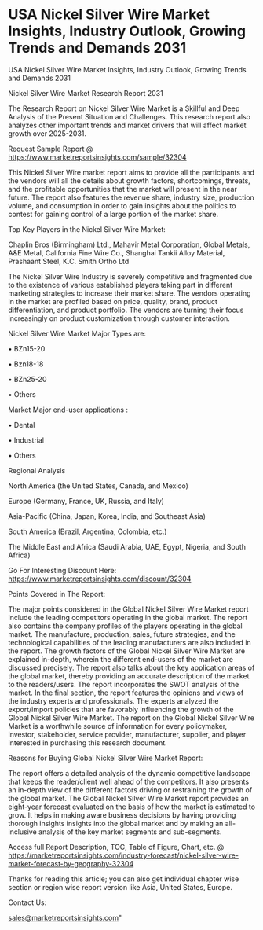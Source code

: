 # USA Nickel Silver Wire Market Insights, Industry Outlook, Growing Trends and Demands 2031
  USA Nickel Silver Wire Market Insights, Industry Outlook, Growing Trends and Demands 2031

Nickel Silver Wire Market Research Report 2031

The Research Report on Nickel Silver Wire Market is a Skillful and Deep Analysis of the Present Situation and Challenges. This research report also analyzes other important trends and market drivers that will affect market growth over 2025-2031.

Request Sample Report @ https://www.marketreportsinsights.com/sample/32304

This Nickel Silver Wire market report aims to provide all the participants and the vendors will all the details about growth factors, shortcomings, threats, and the profitable opportunities that the market will present in the near future. The report also features the revenue share, industry size, production volume, and consumption in order to gain insights about the politics to contest for gaining control of a large portion of the market share.

Top Key Players in the Nickel Silver Wire Market:

Chaplin Bros (Birmingham) Ltd., Mahavir Metal Corporation, Global Metals, A&E Metal, California Fine Wire Co., Shanghai Tankii Alloy Material, Prashaant Steel, K.C. Smith Ortho Ltd

The Nickel Silver Wire Industry is severely competitive and fragmented due to the existence of various established players taking part in different marketing strategies to increase their market share. The vendors operating in the market are profiled based on price, quality, brand, product differentiation, and product portfolio. The vendors are turning their focus increasingly on product customization through customer interaction.

Nickel Silver Wire Market Major Types are:

• BZn15-20

• Bzn18-18

• BZn25-20

• Others

Market Major end-user applications :

• Dental

• Industrial

• Others

Regional Analysis

North America (the United States, Canada, and Mexico)

Europe (Germany, France, UK, Russia, and Italy)

Asia-Pacific (China, Japan, Korea, India, and Southeast Asia)

South America (Brazil, Argentina, Colombia, etc.)

The Middle East and Africa (Saudi Arabia, UAE, Egypt, Nigeria, and South Africa)

Go For Interesting Discount Here: https://www.marketreportsinsights.com/discount/32304

Points Covered in The Report:

The major points considered in the Global Nickel Silver Wire Market report include the leading competitors operating in the global market.
The report also contains the company profiles of the players operating in the global market.
The manufacture, production, sales, future strategies, and the technological capabilities of the leading manufacturers are also included in the report.
The growth factors of the Global Nickel Silver Wire Market are explained in-depth, wherein the different end-users of the market are discussed precisely.
The report also talks about the key application areas of the global market, thereby providing an accurate description of the market to the readers/users.
The report incorporates the SWOT analysis of the market. In the final section, the report features the opinions and views of the industry experts and professionals. The experts analyzed the export/import policies that are favorably influencing the growth of the Global Nickel Silver Wire Market.
The report on the Global Nickel Silver Wire Market is a worthwhile source of information for every policymaker, investor, stakeholder, service provider, manufacturer, supplier, and player interested in purchasing this research document.

Reasons for Buying Global Nickel Silver Wire Market Report:

The report offers a detailed analysis of the dynamic competitive landscape that keeps the reader/client well ahead of the competitors.
It also presents an in-depth view of the different factors driving or restraining the growth of the global market.
The Global Nickel Silver Wire Market report provides an eight-year forecast evaluated on the basis of how the market is estimated to grow.
It helps in making aware business decisions by having providing thorough insights insights into the global market and by making an all-inclusive analysis of the key market segments and sub-segments.

Access full Report Description, TOC, Table of Figure, Chart, etc. @ https://marketreportsinsights.com/industry-forecast/nickel-silver-wire-market-forecast-by-geography-32304


Thanks for reading this article; you can also get individual chapter wise section or region wise report version like Asia, United States, Europe.

Contact Us:

sales@marketreportsinsights.com"

